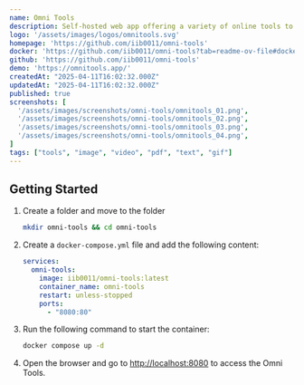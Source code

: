 ```yaml
---
name: Omni Tools
description: Self-hosted web app offering a variety of online tools to simplify everyday tasks
logo: '/assets/images/logos/omnitools.svg'
homepage: 'https://github.com/iib0011/omni-tools'
docker: 'https://github.com/iib0011/omni-tools?tab=readme-ov-file#docker-compose'
github: 'https://github.com/iib0011/omni-tools'
demo: 'https://omnitools.app/'
createdAt: "2025-04-11T16:02:32.000Z"
updatedAt: "2025-04-11T16:02:32.000Z"
published: true
screenshots: [
  '/assets/images/screenshots/omni-tools/omnitools_01.png',
  '/assets/images/screenshots/omni-tools/omnitools_02.png',
  '/assets/images/screenshots/omni-tools/omnitools_03.png',
  '/assets/images/screenshots/omni-tools/omnitools_04.png',
]
tags: ["tools", "image", "video", "pdf", "text", "gif"]
---
```


## Getting Started

1. Create a folder and move to the folder
    ```bash
    mkdir omni-tools && cd omni-tools
    ```
2. Create a `docker-compose.yml` file and add the following content:
    ```yaml
    services:
      omni-tools:
        image: iib0011/omni-tools:latest
        container_name: omni-tools
        restart: unless-stopped
        ports:
          - "8080:80"
    ```
3. Run the following command to start the container:
    ```bash
    docker compose up -d
    ```
4. Open the browser and go to [http://localhost:8080](http://localhost:8080) to access the Omni Tools.
